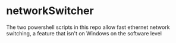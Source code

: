 # networkSwitcher
The two powershell scripts in this repo allow fast ethernet network switching, a feature that isn't on Windows on the software level
